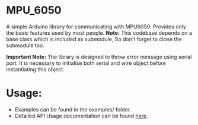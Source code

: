 # MPU_6050
A simple Arduino library for communicating with MPU6050. Provides only the basic features used by most people. 
**Note:** This codebase depends on a base class which is included as submodule, So don't forget to clone the submodule too. 

**Important Note:** The library is designed to throw error message using serial port. It is necessary to initialise both serial and wire object before instantiating this object.

# Usage:
* Examples can be found in the examples/ folder.
* Detailed API Usage documentation can be found [here](link).
